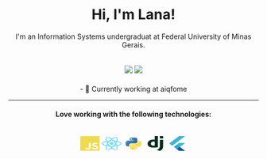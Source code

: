 <div align="center">
  <h1>Hi, I'm Lana!</h1>
  <p>I'm an Information Systems undergraduat at Federal University of Minas Gerais.</p>


  [<img src="https://img.shields.io/badge/linkedin-%230077B5.svg?&style=for-the-badge&logo=linkedin&logoColor=white" />](https://www.linkedin.com/in/lanabarbosa/) 
  [<img src = "https://img.shields.io/badge/instagram-%23E4405F.svg?&style=for-the-badge&logo=instagram&logoColor=white">](https://www.instagram.com/mrsbolinhu/) 
  ---
</div>

<div align="center">
  - 💼 Currently working at aiqfome
  
</div>

---
<div align="center">
  <h4>Love working with the following technologies:</h4>
  <div style="display: inline_block"><br>
     <img align="center" alt="Lana-Js" height="30" width="40" src="https://raw.githubusercontent.com/devicons/devicon/master/icons/javascript/javascript-plain.svg">
    <img align="center" alt="Lana-React" height="30" width="40" src="https://raw.githubusercontent.com/devicons/devicon/master/icons/react/react-original.svg">
    <img align="center" alt="Lana-Python" height="30" width="40" src="https://raw.githubusercontent.com/devicons/devicon/master/icons/python/python-original.svg">
    <img align="center" alt="Lana-Python" height="30" width="40" src="https://raw.githubusercontent.com/devicons/devicon/master/icons/django/django-plain.svg">
    <img align="center" alt="Lana-Flutter" height="30" width="40" src="https://github.com/devicons/devicon/blob/master/icons/flutter/flutter-original.svg">
  </div>
</div>
<br>

  

